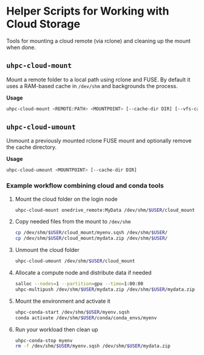 # Helper Scripts for Working with Cloud Storage

Tools for mounting a cloud remote (via rclone) and cleaning up the mount when done.

## `uhpc-cloud-mount`
Mount a remote folder to a local path using rclone and FUSE. By default it uses a RAM-based cache in `/dev/shm` and backgrounds the process.

**Usage**
```bash
uhpc-cloud-mount <REMOTE:PATH> <MOUNTPOINT> [--cache-dir DIR] [--vfs-cache-mode MODE]
```

## `uhpc-cloud-umount`
Unmount a previously mounted rclone FUSE mount and optionally remove the cache directory.

**Usage**
```bash
uhpc-cloud-umount <MOUNTPOINT> [--cache-dir DIR]
```

### Example workflow combining cloud and conda tools
1. Mount the cloud folder on the login node
   ```bash
   uhpc-cloud-mount onedrive_remote:MyData /dev/shm/$USER/cloud_mount
   ```
2. Copy needed files from the mount to `/dev/shm`
   ```bash
   cp /dev/shm/$USER/cloud_mount/myenv.sqsh /dev/shm/$USER/
   cp /dev/shm/$USER/cloud_mount/mydata.zip /dev/shm/$USER/
   ```
3. Unmount the cloud folder
   ```bash
   uhpc-cloud-umount /dev/shm/$USER/cloud_mount
   ```
4. Allocate a compute node and distribute data if needed
   ```bash
   salloc --nodes=1 --partition=gpu --time=1:00:00
   uhpc-multipush /dev/shm/$USER/mydata.zip /dev/shm/$USER/mydata.zip <list_of_nodes>
   ```
5. Mount the environment and activate it
   ```bash
   uhpc-conda-start /dev/shm/$USER/myenv.sqsh
   conda activate /dev/shm/$USER/conda/conda_envs/myenv
   ```
6. Run your workload then clean up
   ```bash
   uhpc-conda-stop myenv
   rm -f /dev/shm/$USER/myenv.sqsh /dev/shm/$USER/mydata.zip
   ```
